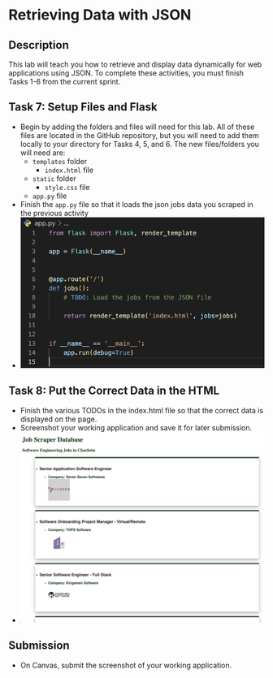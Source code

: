 # Retrieving Data with JSON

## Description

This lab will teach you how to retrieve and display data dynamically for web applications using JSON. To complete these activities, you must finish Tasks 1-6 from the current sprint.

## Task 7: Setup Files and Flask

- Begin by adding the folders and files will need for this lab. All of these files are located in the GitHub repository, but you will need to add them locally to your directory for Tasks 4, 5, and 6. The new files/folders you will need are:
  - `templates` folder
    - `index.html` file
  - `static` folder
    - `style.css` file
  - `app.py` file
- Finish the `app.py` file so that it loads the json jobs data you scraped in the previous activity
- ![app file](./images/appScreenshot.png)
  
## Task 8: Put the Correct Data in the HTML

- Finish the various TODOs in the index.html file so that the correct data is displayed on the page.
- Screenshot your working application and save it for later submission.
- ![app finished](./images/appFinished.png)

## Submission

- On Canvas, submit the screenshot of your working application.
